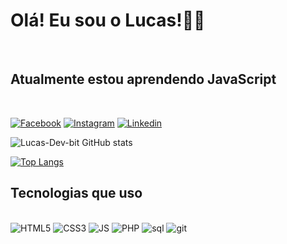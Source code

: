 # Olá! Eu sou o Lucas!🙋‍♂️
</br>

## Atualmente estou aprendendo JavaScript
</br>

[![Facebook](https://img.shields.io/badge/Facebook-1877F2?style=for-the-badge&logo=facebook&logoColor=white)](https://www.facebook.com/lucas.claro.982)
[![Instagram](https://img.shields.io/badge/Instagram-E4405F?style=for-the-badge&logo=instagram&logoColor=white)](https://www.instagram.com/luc_claro/)
[![Linkedin](https://img.shields.io/badge/LinkedIn-0077B5?style=for-the-badge&logo=linkedin&logoColor=white)](https://www.linkedin.com/in/lucas-claro-b7071b145/)

![Lucas-Dev-bit GitHub stats](https://github-readme-stats.vercel.app/api?username=Lucas-Dev-bit&show_icons=true&theme=onedark)

[![Top Langs](https://github-readme-stats.vercel.app/api/top-langs/?username=Lucas-Dev-bit&exclude_repo=github-readme-stats,Lucas-Dev-bit.github.io)](https://github.com/Lucas-Dev-bit)


## Tecnologias que uso
<div style="display: inline-block"><br/>
    <img algin="center" alt="HTML5" src="https://img.shields.io/badge/HTML5-E34F26?style=for-the-badge&logo=html5&logoColor=white">
    <img algin="center" alt="CSS3" src="https://img.shields.io/badge/CSS3-1572B6?style=for-the-badge&logo=css3&logoColor=white">
    <img algin="center" alt="JS" src="https://img.shields.io/badge/JavaScript-F7DF1E?style=for-the-badge&logo=javascript&logoColor=black">
    <img algin="center" alt="PHP" src="https://img.shields.io/badge/PHP-777BB4?style=for-the-badge&logo=php&logoColor=white">
    <img algin="center" alt="sql" src="https://img.shields.io/badge/MySQL-00000F?style=for-the-badge&logo=mysql&logoColor=white">
    <img algin="center" alt="git" src="https://img.shields.io/badge/Git-E34F26?style=for-the-badge&logo=git&logoColor=white">
    
</div>
